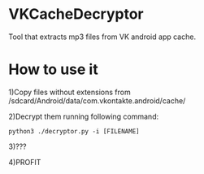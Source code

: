 # VKCacheDecryptor
Tool that extracts mp3 files from VK android app cache.

# How to use it
1)Copy files without extensions from /sdcard/Android/data/com.vkontakte.android/cache/

2)Decrypt them running following command:
```
python3 ./decryptor.py -i [FILENAME]
```
3)???

4)PROFIT
